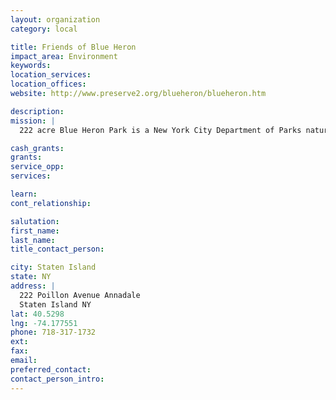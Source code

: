 ```yaml
---
layout: organization
category: local

title: Friends of Blue Heron
impact_area: Environment
keywords: 
location_services: 
location_offices: 
website: http://www.preserve2.org/blueheron/blueheron.htm

description: 
mission: |
  222 acre Blue Heron Park is a New York City Department of Parks natural areas park which surrounds wetland ponds, swamps and streams which drain into the Raritan Bay. The Friends of Blue Heron Park protect and preserve the park, while providing educational programs and guided tours.

cash_grants: 
grants: 
service_opp: 
services: 

learn: 
cont_relationship: 

salutation: 
first_name: 
last_name: 
title_contact_person: 

city: Staten Island
state: NY
address: |
  222 Poillon Avenue Annadale    
  Staten Island NY 
lat: 40.5298
lng: -74.177551
phone: 718-317-1732
ext: 
fax: 
email: 
preferred_contact: 
contact_person_intro: 
---
```

